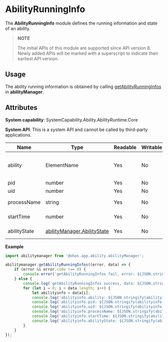 # AbilityRunningInfo

The **AbilityRunningInfo** module defines the running information and state of an ability.

> **NOTE**
> 
> The initial APIs of this module are supported since API version 8. Newly added APIs will be marked with a superscript to indicate their earliest API version.

## Usage

The ability running information is obtained by calling [getAbilityRunningInfos](js-apis-app-ability-abilityManager.md#getabilityrunninginfos) in **abilityManager**.

## Attributes

**System capability**: SystemCapability.Ability.AbilityRuntime.Core

**System API**: This is a system API and cannot be called by third-party applications.

| Name| Type| Readable| Writable| Description|
| -------- | -------- | -------- | -------- | -------- |
| ability | ElementName | Yes| No| Information that matches an ability. |
| pid | number | Yes| No| Process ID.|
| uid | number | Yes| No| User ID. |
| processName | string | Yes| No| Process name. |
| startTime | number | Yes| No| Ability start time. |
| abilityState | [abilityManager.AbilityState](js-apis-app-ability-abilityManager.md#abilitystate) | Yes| No| Ability state. |

**Example**

```ts
import abilitymanager from '@ohos.app.ability.abilityManager';

abilitymanager.getAbilityRunningInfos((error, data) => { 
    if (error && error.code !== 0) {
        console.error('getAbilityRunningInfos fail, error: ${JSON.stringify(error)}');
    } else {
        console.log('getAbilityRunningInfos success, data: ${JSON.stringify(data)}');
        for (let i = 0; i < data.length; i++) {
            let abilityinfo = data[i];
            console.log('abilityinfo.ability: ${JSON.stringify(abilityinfo.ability)}');
            console.log('abilityinfo.pid: ${JSON.stringify(abilityinfo.pid)}');
            console.log('abilityinfo.uid: ${JSON.stringify(abilityinfo.uid)}');
            console.log('abilityinfo.processName: ${JSON.stringify(abilityinfo.processName)}');
            console.log('abilityinfo.startTime: ${JSON.stringify(abilityinfo.startTime)}');
            console.log('abilityinfo.abilityState: ${JSON.stringify(abilityinfo.abilityState)}');
        }
    }
});
```
